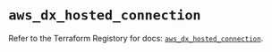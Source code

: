 # `aws_dx_hosted_connection`

Refer to the Terraform Registory for docs: [`aws_dx_hosted_connection`](https://www.terraform.io/docs/providers/aws/r/dx_hosted_connection).
